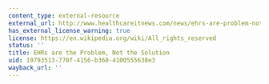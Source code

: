 ```yaml
---
content_type: external-resource
external_url: http://www.healthcareitnews.com/news/ehrs-are-problem-not-solution
has_external_license_warning: true
license: https://en.wikipedia.org/wiki/All_rights_reserved
status: ''
title: EHRs are the Problem, Not the Solution
uid: 19793513-770f-4156-b360-4100555638e3
wayback_url: ''
---
```

